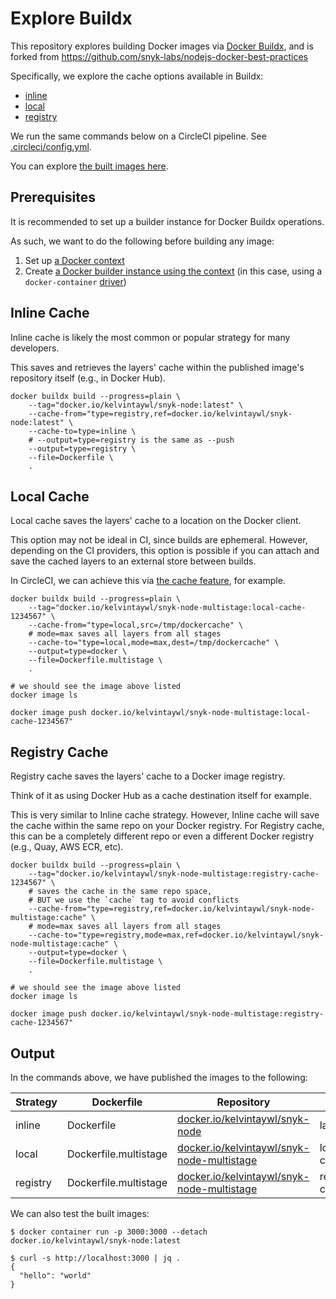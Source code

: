# Explore Buildx

This repository explores building Docker images via [Docker Buildx](https://docs.docker.com/build/buildx/), and is forked from https://github.com/snyk-labs/nodejs-docker-best-practices

Specifically, we explore the cache options available in Buildx:

- [inline](#inline-cache)
- [local](#local-cache)
- [registry](#registry-cache)

We run the same commands below on a CircleCI pipeline.
See [.circleci/config.yml](.circleci/config.yml).

You can explore [the built images here](#output).

## Prerequisites

It is recommended to set up a builder instance for Docker Buildx operations.

As such, we want to do the following before building any image:

1. Set up [a Docker context](https://docs.docker.com/engine/reference/commandline/context_create/)
2. Create [a Docker builder instance using the context](https://docs.docker.com/engine/reference/commandline/buildx_create/) (in this case, using a `docker-container` [driver](https://docs.docker.com/engine/reference/commandline/buildx_create/#driver))

## Inline Cache

Inline cache is likely the most common or popular strategy for many developers.

This saves and retrieves the layers' cache within the published image's repository itself (e.g., in Docker Hub).

```shell
docker buildx build --progress=plain \
    --tag="docker.io/kelvintaywl/snyk-node:latest" \
    --cache-from="type=registry,ref=docker.io/kelvintaywl/snyk-node:latest" \
    --cache-to=type=inline \
    # --output=type=registry is the same as --push
    --output=type=registry \
    --file=Dockerfile \
    .
```

## Local Cache

Local cache saves the layers' cache to a location on the Docker client.

This option may not be ideal in CI, since builds are ephemeral.
However, depending on the CI providers, this option is possible if you can attach and save the cached layers to an external store between builds.

In CircleCI, we can achieve this via [the cache feature](https://circleci.com/docs/persist-data#caching), for example.

```shell
docker buildx build --progress=plain \
    --tag="docker.io/kelvintaywl/snyk-node-multistage:local-cache-1234567" \
    --cache-from="type=local,src=/tmp/dockercache" \
    # mode=max saves all layers from all stages
    --cache-to="type=local,mode=max,dest=/tmp/dockercache" \
    --output=type=docker \
    --file=Dockerfile.multistage \
    .

# we should see the image above listed
docker image ls

docker image push docker.io/kelvintaywl/snyk-node-multistage:local-cache-1234567"
```

## Registry Cache

Registry cache saves the layers' cache to a Docker image registry.

Think of it as using Docker Hub as a cache destination itself for example.

This is very similar to Inline cache strategy.
However, Inline cache will save the cache within the same repo on your Docker registry.
For Registry cache, this can be a completely different repo or even a different Docker registry (e.g., Quay, AWS ECR, etc).


```shell
docker buildx build --progress=plain \
    --tag="docker.io/kelvintaywl/snyk-node-multistage:registry-cache-1234567" \
    # saves the cache in the same repo space,
    # BUT we use the `cache` tag to avoid conflicts
    --cache-from="type=registry,ref=docker.io/kelvintaywl/snyk-node-multistage:cache" \
    # mode=max saves all layers from all stages
    --cache-to="type=registry,mode=max,ref=docker.io/kelvintaywl/snyk-node-multistage:cache" \
    --output=type=docker \
    --file=Dockerfile.multistage \
    .

# we should see the image above listed
docker image ls

docker image push docker.io/kelvintaywl/snyk-node-multistage:registry-cache-1234567"
```

## Output

In the commands above, we have published the images to the following:

| Strategy | Dockerfile | Repository | Tag |
| --- | --- |  --- | --- |
| inline | Dockerfile | [docker.io/kelvintaywl/snyk-node](https://hub.docker.com/repository/docker/kelvintaywl/snyk-node) | latest |
| local | Dockerfile.multistage | [docker.io/kelvintaywl/snyk-node-multistage](https://hub.docker.com/repository/docker/kelvintaywl/snyk-node-multistage) | local-cache-* |
| registry | Dockerfile.multistage | [docker.io/kelvintaywl/snyk-node-multistage](https://hub.docker.com/repository/docker/kelvintaywl/snyk-node-multistage) | registry-cache-* |


We can also test the built images:

```console
$ docker container run -p 3000:3000 --detach docker.io/kelvintaywl/snyk-node:latest

$ curl -s http://localhost:3000 | jq .
{
  "hello": "world"
}
```
